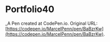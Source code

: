 # Portfolio40
 _A Pen created at CodePen.io. Original URL: [https://codepen.io/MarcelPenn/pen/BaBzrKw](https://codepen.io/MarcelPenn/pen/BaBzrKw).

 